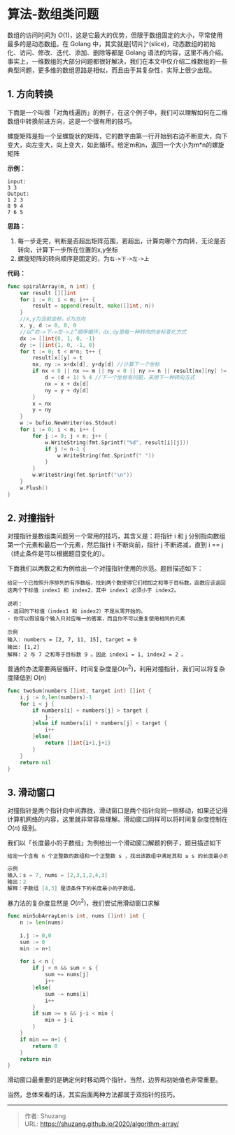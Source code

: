 # 算法-数组类问题


数组的访问时间为 $O(1)$，这是它最大的优势，但限于数组固定的大小，平常使用最多的是动态数组。在 Golang 中，其实就是[切片]^(slice)，动态数组的初始化、访问、修改、迭代、添加、删除等都是 Golang 语法的内容，这里不再介绍。事实上，一维数组的大部分问题都很好解决，我们在本文中仅介绍二维数组的一些典型问题，更多维的数组思路是相似，而且由于其复杂性，实际上很少出现。

## 1. 方向转换

下面是一个叫做「对角线遍历」的例子，在这个例子中，我们可以理解如何在二维数组中转换前进方向，这是一个很有用的技巧。

螺旋矩阵是指一个呈螺旋状的矩阵，它的数字由第一行开始到右边不断变大，向下变大，向左变大，向上变大，如此循环。给定m和n，返回一个大小为m*n的螺旋矩阵

**示例：**

```in
input:
3 3
Output:
1 2 3
8 9 4
7 6 5
```

**思路：**

1. 每一步走完，判断是否超出矩阵范围，若超出，计算向哪个方向转，无论是否转向，计算下一步所在位置的x,y坐标
2. 螺旋矩阵的转向顺序是固定的，为`右->下->左->上`

**代码：**

```go
func spiralArray(m, n int) {
	var result [][]int
	for i := 0; i < m; i++ {
		result = append(result, make([]int, n))
	}
    //x,y为当前坐标，d为方向
	x, y, d := 0, 0, 0
    //以“右->下->左->上”顺序循环，dx,dy是每一种转向的坐标变化方式
	dx := []int{0, 1, 0, -1}
	dy := []int{1, 0, -1, 0}
	for t := 0; t < m*n; t++ {
		result[x][y] = t
		nx, ny := x+dx[d], y+dy[d] //计算下一个坐标
		if nx < 0 || nx >= m || ny < 0 || ny >= n || result[nx][ny] != 0 {
			d = (d + 1) % 4 //下一个坐标有问题，采用下一种转向方式
			nx = x + dx[d]
			ny = y + dy[d]
		}
		x = nx
		y = ny
	}
	w := bufio.NewWriter(os.Stdout)
	for i := 0; i < m; i++ {
		for j := 0; j < n; j++ {
			w.WriteString(fmt.Sprintf("%d", result[i][j]))
			if j != n-1 {
				w.WriteString(fmt.Sprintf(" "))
			}
		}
		w.WriteString(fmt.Sprintf("\n"))
	}
	w.Flush()
}
```

## 2. 对撞指针

对撞指针是数组类问题另一个常用的技巧，其含义是：将指针 i 和 j 分别指向数组第一个元素和最后一个元素，然后指针 i 不断向前，指针 j 不断递减，直到 i == j（终止条件是可以根据题目变化的）。

下面我们以两数之和为例给出一个对撞指针使用的示范。题目描述如下：

```
给定一个已按照升序排列的有序数组，找到两个数使得它们相加之和等于目标数。函数应该返回这两个下标值 index1 和 index2，其中 index1 必须小于 index2。

说明：
- 返回的下标值（index1 和 index2）不是从零开始的。
- 你可以假设每个输入只对应唯一的答案，而且你不可以重复使用相同的元素

示例
输入: numbers = [2, 7, 11, 15], target = 9
输出: [1,2]
解释: 2 与 7 之和等于目标数 9 。因此 index1 = 1, index2 = 2 。
```

普通的办法需要两层循环，时间复杂度是$O(n^2)$，利用对撞指针，我们可以将复杂度降低到 $O(n)$

```go
func twoSum(numbers []int, target int) []int {
    i,j := 0,len(numbers)-1
    for i < j {
        if numbers[i] + numbers[j] > target {
            j--
        }else if numbers[i] + numbers[j] < target {
            i++
        }else{
            return []int{i+1,j+1}
        }
    }
    return nil
}
```

## 3. 滑动窗口

对撞指针是两个指针向中间靠拢，滑动窗口是两个指针向同一侧移动，如果还记得计算机网络的内容，这里就非常容易理解。滑动窗口同样可以将时间复杂度控制在 $O(n)$ 级别。

我们以「长度最小的子数组」为例给出一个滑动窗口解题的例子，题目描述如下

```go
给定一个含有 n 个正整数的数组和一个正整数 s ，找出该数组中满足其和 ≥ s 的长度最小的子数组，并返回其长度。如果不存在符合条件的子数组，返回 0。

示例
输入：s = 7, nums = [2,3,1,2,4,3]
输出：2
解释：子数组 [4,3] 是该条件下的长度最小的子数组。
```

暴力法的复杂度显然是 $O(n^2)$，我们尝试用滑动窗口求解

```go
func minSubArrayLen(s int, nums []int) int {
    n := len(nums)
   
    i,j := 0,0
    sum := 0
    min := n+1
    
    for i < n {
        if j < n && sum < s {
            sum += nums[j]
            j++
        }else{
            sum -= nums[i]
            i++
        }
        if sum >= s && j-i < min {
            min = j-i
        }
    }
    if min == n+1 {
        return 0
    }
    return min
}
```

滑动窗口最重要的是确定何时移动两个指针，当然，边界和初始值也非常重要。

当然，总体来看的话，其实后面两种方法都属于双指针的技巧。

---

> 作者: Shuzang  
> URL: https://shuzang.github.io/2020/algorithm-array/  

